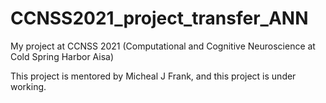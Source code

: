 # CCNSS2021_project_transfer_ANN
 My project at CCNSS 2021 (Computational and Cognitive Neuroscience at Cold Spring Harbor Aisa)



This project is mentored by Micheal J Frank, and this project is under working.
